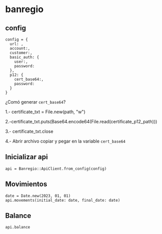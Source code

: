 # banregio

## config
```
config = {
  url: ,
  account:,
  customer:,
  basic_auth: {
    user:,
    password:
  },
  p12: {
    cert_base64:,
    password:
  }
}
```

¿Comó generar `cert_base64`?

1.- certificate_txt = File.new(path, "w")

2.-certificate_txt.puts(Base64.encode64(File.read(certificate_p12_path)))

3.- certificate_txt.close

4.- Abrir archivo copiar y pegar en la variable `cert_base64`

## Inicializar api

```
api = Banregio::ApiClient.from_config(config)
```

## Movimientos

```
date = Date.new(2023, 01, 01)
api.movements(initial_date: date, final_date: date)
```

## Balance
```
api.balance
```